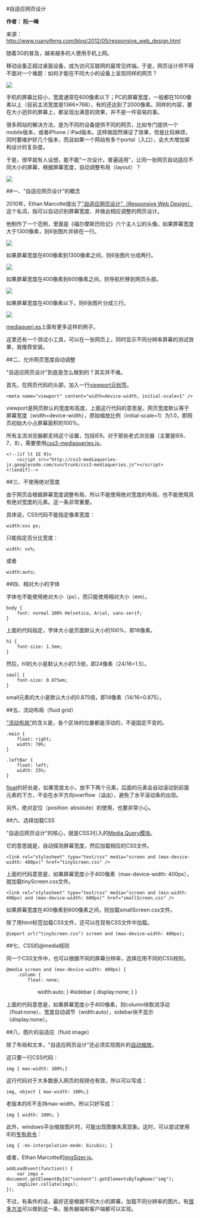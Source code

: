 #自适应网页设计

**作者： 阮一峰**

来源：http://www.ruanyifeng.com/blog/2012/05/responsive_web_design.html

随着3G的普及，越来越多的人使用手机上网。

移动设备正超过桌面设备，成为访问互联网的最常见终端。于是，网页设计师不得不面对一个难题：如何才能在不同大小的设备上呈现同样的网页？

![](http://image.beekka.com/blog/201205/bg2012050101.jpg)

手机的屏幕比较小，宽度通常在600像素以下；PC的屏幕宽度，一般都在1000像素以上（目前主流宽度是1366×768），有的还达到了2000像素。同样的内容，要在大小迥异的屏幕上，都呈现出满意的效果，并不是一件容易的事。

很多网站的解决方法，是为不同的设备提供不同的网页，比如专门提供一个mobile版本，或者iPhone / iPad版本。这样做固然保证了效果，但是比较麻烦，同时要维护好几个版本，而且如果一个网站有多个portal（入口），会大大增加架构设计的复杂度。

于是，很早就有人设想，能不能"一次设计，普遍适用"，让同一张网页自动适应不同大小的屏幕，根据屏幕宽度，自动调整布局（layout）？

![](http://image.beekka.com/blog/201205/bg2012050107.jpg)

##一、"自适应网页设计"的概念

2010年，Ethan Marcotte提出了["自适应网页设计"（Responsive Web Design）](http://alistapart.com/article/responsive-web-design)这个名词，指可以自动识别屏幕宽度、并做出相应调整的网页设计。

他制作了一个范例，里面是《福尔摩斯历险记》六个主人公的头像。如果屏幕宽度大于1300像素，则6张图片并排在一行。

![](http://image.beekka.com/blog/201205/bg2012050103.jpg)

如果屏幕宽度在600像素到1300像素之间，则6张图片分成两行。

![](http://image.beekka.com/blog/201205/bg2012050104.jpg)

如果屏幕宽度在400像素到600像素之间，则导航栏移到网页头部。

![](http://image.beekka.com/blog/201205/bg2012050105.jpg)

如果屏幕宽度在400像素以下，则6张图片分成三行。

![](http://image.beekka.com/blog/201205/bg2012050106.jpg)

[mediaqueri.es](http://mediaqueri.es/)上面有更多这样的例子。

这里还有一个测试小工具，可以在一张网页上，同时显示不同分辨率屏幕的测试效果，我推荐安装。

##二、允许网页宽度自动调整

"自适应网页设计"到底是怎么做到的？其实并不难。

首先，在网页代码的头部，加入一行[viewport元标签](https://developer.mozilla.org/en/mobile/viewport_meta_tag)。

    <meta name="viewport" content="width=device-width, initial-scale=1" />

viewport是网页默认的宽度和高度，上面这行代码的意思是，网页宽度默认等于屏幕宽度（width=device-width），原始缩放比例（initial-scale=1）为1.0，即网页初始大小占屏幕面积的100%。

所有主流浏览器都支持这个设置，包括IE9。对于那些老式浏览器（主要是IE6、7、8），需要使用[css3-mediaqueries.js](http://code.google.com/p/css3-mediaqueries-js/)。

    <!--[if lt IE 9]>
        <script src="http://css3-mediaqueries-js.googlecode.com/svn/trunk/css3-mediaqueries.js"></script>
    <![endif]-->

##三、不使用绝对宽度

由于网页会根据屏幕宽度调整布局，所以不能使用绝对宽度的布局，也不能使用具有绝对宽度的元素。这一条非常重要。

具体说，CSS代码不能指定像素宽度：

    width:xxx px;

只能指定百分比宽度：

    width: xx%;

或者

    width:auto;

##四、相对大小的字体

字体也不能使用绝对大小（px），而只能使用相对大小（em）。

    body {
        font: normal 100% Helvetica, Arial, sans-serif;
    }

上面的代码指定，字体大小是页面默认大小的100%，即16像素。

    h1 {
        font-size: 1.5em;
    }

然后，h1的大小是默认大小的1.5倍，即24像素（24/16=1.5）。

    small {
        font-size: 0.875em;
    }

small元素的大小是默认大小的0.875倍，即14像素（14/16=0.875）。

##五、流动布局（fluid grid）

["流动布局"](http://alistapart.com/article/fluidgrids)的含义是，各个区块的位置都是浮动的，不是固定不变的。

    .main {
        float: right;
        width: 70%;
    }

    .leftBar {
        float: left;
        width: 25%;
    }

[float](http://designshack.net/articles/css/everything-you-never-knew-about-css-floats/)的好处是，如果宽度太小，放不下两个元素，后面的元素会自动滚动到前面元素的下方，不会在水平方向overflow（溢出），避免了水平滚动条的出现。

另外，绝对定位（position: absolute）的使用，也要非常小心。

##六、选择加载CSS

"自适应网页设计"的核心，就是CSS3引入的[Media Query模块](http://www.w3.org/TR/CSS21/media.html)。

它的意思就是，自动探测屏幕宽度，然后加载相应的CSS文件。

    <link rel="stylesheet" type="text/css" media="screen and (max-device-width: 400px)" href="tinyScreen.css" />

上面的代码意思是，如果屏幕宽度小于400像素（max-device-width: 400px），就加载tinyScreen.css文件。

    <link rel="stylesheet" type="text/css" media="screen and (min-width: 400px) and (max-device-width: 600px)" href="smallScreen.css" />

如果屏幕宽度在400像素到600像素之间，则加载smallScreen.css文件。

除了用html标签加载CSS文件，还可以在现有CSS文件中加载。

    @import url("tinyScreen.css") screen and (max-device-width: 400px);

##七、CSS的@media规则

同一个CSS文件中，也可以根据不同的屏幕分辨率，选择应用不同的CSS规则。

    @media screen and (max-device-width: 400px) {
        .column {
            float: none;
 　　　　　　width:auto;
        }
        #sidebar {
            display:none;
        }
    }

上面的代码意思是，如果屏幕宽度小于400像素，则column块取消浮动（float:none）、宽度自动调节（width:auto），sidebar块不显示（display:none）。

##八、图片的自适应（fluid image）

除了布局和文本，"自适应网页设计"还必须实现图片的[自动缩放](http://unstoppablerobotninja.com/entry/fluid-images)。

这只要一行CSS代码：

    img { max-width: 100%;}

这行代码对于大多数嵌入网页的视频也有效，所以可以写成：

    img, object { max-width: 100%;}

老版本的IE不支持max-width，所以只好写成：

    img { width: 100%; }

此外，windows平台缩放图片时，可能出现图像失真现象。这时，可以尝试使用IE的[专有命令](http://css-tricks.com/ie-fix-bicubic-scaling-for-images/)：

    img { -ms-interpolation-mode: bicubic; }

或者，Ethan Marcotte的[imgSizer.js](http://unstoppablerobotninja.com/demos/resize/imgSizer.js)。

    addLoadEvent(function() {
        var imgs = document.getElementById("content").getElementsByTagName("img");
        imgSizer.collate(imgs);
    });

不过，有条件的话，最好还是根据不同大小的屏幕，加载不同分辨率的图片。有[很多方法](http://blog.cloudfour.com/responsive-imgs-part-2/)可以做到这一条，服务器端和客户端都可以实现。

